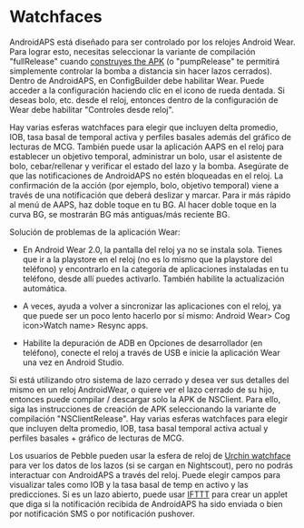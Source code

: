 
# Watchfaces 

AndroidAPS está diseñado para ser controlado por los relojes Android Wear. Para lograr esto, necesitas seleccionar la variante de compilación "fullRelease" cuando [construyes the APK](/docs/Installing-AndroidAPS/Building-APK) (o "pumpRelease" te permitirá simplemente controlar la bomba a distancia sin hacer lazos cerrados). Dentro de AndroidAPS, en ConfigBuilder debe habilitar Wear. Puede acceder a la configuración haciendo clic en el icono
de rueda dentada. Si deseas bolo, etc. desde el reloj, entonces dentro de la configuración de Wear debe habilitar "Controles desde reloj".


Hay varias esferas watchfaces para elegir que incluyen delta promedio, IOB, tasa basal de temporal activa y perfiles basales además del gráfico de lecturas de MCG. También puede usar la aplicación AAPS en el reloj para establecer un objetivo temporal, administrar un bolo, usar el asistente de bolo, cebar/rellenar y verificar el estado del lazo y la bomba. Asegúrate de que las notificaciones de AndroidAPS no estén bloqueadas en el reloj. La confirmación de la acción (por ejemplo, bolo, objetivo temporal) viene a través de una notificación que deberá deslizar y marcar. Para ir más rápido al menú de AAPS, haz doble toque en tu BG. Al hacer doble toque en la curva BG, se mostrarán BG más antiguas/más reciente BG.


Solución de problemas de la aplicación Wear:


* En Android Wear 2.0, la pantalla del reloj ya no se instala sola. Tienes que ir a la playstore en el reloj (no es lo mismo que la playstore del teléfono) y encontrarlo en la categoría de aplicaciones instaladas en tu teléfono, desde allí puedes activarlo. También habilite la actualización automática.

* A veces, ayuda a volver a sincronizar las aplicaciones con el reloj, ya que puede ser un poco lento hacerlo por sí mismo: Android Wear> Cog icon>Watch name> Resync apps.

* Habilite la depuración de ADB en Opciones de desarrollador (en teléfono), conecte el reloj a través de USB e inicie la aplicación Wear una vez en Android
Studio.


Si está utilizando otro sistema de lazo cerrado y desea ver sus detalles del mismo  en un reloj AndroidWear, o quiere ver el lazo
cerrado de su hijo, entonces puede compilar / descargar solo la APK de NSClient. Para ello, siga las instrucciones de creación de APK seleccionando la variante de compilación "NSClientRelease". Hay varias esferas watchfaces para elegir que incluyen delta promedio, IOB, tasa basal temporal  activa actual y perfiles basales + gráfico de lecturas de MCG.


Los usuarios de Pebble pueden usar la esfera de reloj de [Urchin watchface](https://github.com/mddub/urchin-cgm) para ver los datos de los lazos (si se cargan en Nightscout), pero no podrás interactuar con AndroidAPS a través del reloj. Puede elegir campos para visualizar tales como IOB y la tasa basal de temp en activo y las predicciones. Si es un lazo abierto, puede usar [IFTTT](https://ifttt.com/) para crear un applet que diga si la notificación recibida de AndroidAPS ha sido enviada o bien por notificación SMS o por notificación pushover.


